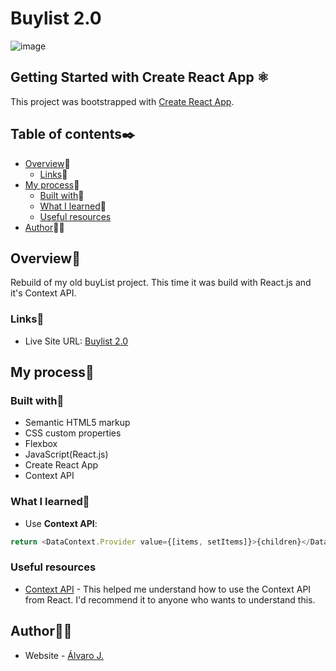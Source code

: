 # Buylist 2.0

![image](https://user-images.githubusercontent.com/86482525/152168698-de06239b-435a-44e2-8b86-9c4420069fc9.png)

## Getting Started with Create React App ⚛

This project was bootstrapped with [Create React App](https://github.com/facebook/create-react-app).

## Table of contents✒️

- [Overview](#overview)🎯
  - [Links](#links)🔗
- [My process](#my-process)🧩
  - [Built with](#built-with)🔨
  - [What I learned](#what-i-learned)📝
  - [Useful resources](#useful-resources)
- [Author](#author)🙋🏻

## Overview🎯

Rebuild of my old buyList project. This time it was build with React.js and it's Context API.

### Links🔗

- Live Site URL: [Buylist 2.0](https://buylist-2-0.vercel.app/)

## My process🧩

### Built with🔨

- Semantic HTML5 markup
- CSS custom properties
- Flexbox
- JavaScript(React.js)
- Create React App
- Context API

### What I learned📝

- Use <strong>Context API</strong>:
```js
return <DataContext.Provider value={[items, setItems]}>{children}</DataContext.Provider>;
```
### Useful resources

- [Context API](https://www.youtube.com/watch?v=35lXWvCuM8o) - This helped me understand how to use the Context API from React. I'd recommend it to anyone who wants to understand this.

## Author🙋🏻

- Website - [Álvaro J.](https://www.github.com/alvaro-j/)
